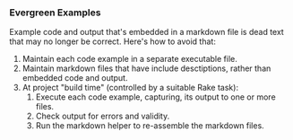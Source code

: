 ### Evergreen Examples

Example code and output that's embedded in a markdown file is dead text that may no longer be correct.  Here's how to avoid that:

1.  Maintain each code example in a separate executable file.
1.  Maintain markdown files that have include desctiptions, rather than embedded code and output.
1.  At project "build time" (controlled by a suitable Rake task):
    1.  Execute each code example, capturing, its output to one or more files.
    1.  Check output for errors and validity.
    1.  Run the markdown helper to re-assemble the markdown files.